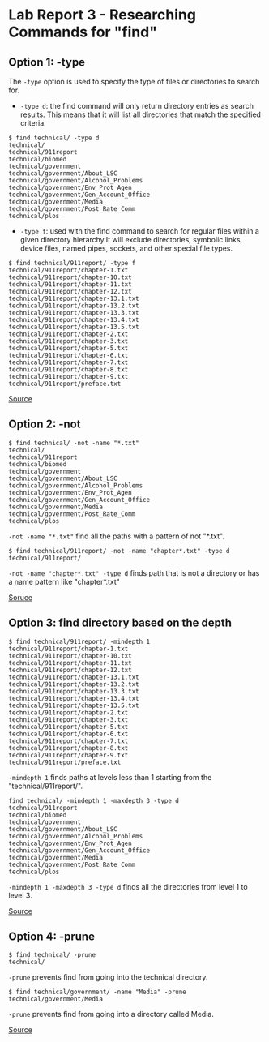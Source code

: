 # Lab Report 3 - Researching Commands for "find"

## Option 1: -type

The `-type` option is used to specify the type of files or directories to search for.

* `-type d`: the find command will only return directory entries as search results. This means that it will list all directories that match the specified criteria.

```
$ find technical/ -type d
technical/
technical/911report
technical/biomed
technical/government
technical/government/About_LSC
technical/government/Alcohol_Problems
technical/government/Env_Prot_Agen
technical/government/Gen_Account_Office
technical/government/Media
technical/government/Post_Rate_Comm
technical/plos
```

* `-type f`: used with the find command to search for regular files within a given directory hierarchy.It will exclude directories, symbolic links, device files, named pipes, sockets, and other special file types.

```
$ find technical/911report/ -type f
technical/911report/chapter-1.txt
technical/911report/chapter-10.txt
technical/911report/chapter-11.txt
technical/911report/chapter-12.txt
technical/911report/chapter-13.1.txt
technical/911report/chapter-13.2.txt
technical/911report/chapter-13.3.txt
technical/911report/chapter-13.4.txt
technical/911report/chapter-13.5.txt
technical/911report/chapter-2.txt
technical/911report/chapter-3.txt
technical/911report/chapter-5.txt
technical/911report/chapter-6.txt
technical/911report/chapter-7.txt
technical/911report/chapter-8.txt
technical/911report/chapter-9.txt
technical/911report/preface.txt
```

[Source](https://www.gnu.org/software/findutils/manual/html_mono/find.html#Type)

## Option 2: -not
```
$ find technical/ -not -name "*.txt"
technical/
technical/911report
technical/biomed
technical/government
technical/government/About_LSC
technical/government/Alcohol_Problems
technical/government/Env_Prot_Agen
technical/government/Gen_Account_Office
technical/government/Media
technical/government/Post_Rate_Comm
technical/plos
```

`-not -name "*.txt"` find all the paths with a pattern of not "*.txt".

```
$ find technical/911report/ -not -name "chapter*.txt" -type d
technical/911report/
```

``-not -name "chapter*.txt" -type d`` finds path that is not a directory or has a name pattern like "chapter*.txt"

[Soruce](https://math2001.github.io/article/bashs-find-command/)

## Option 3: find directory based on the depth

```
$ find technical/911report/ -mindepth 1
technical/911report/chapter-1.txt
technical/911report/chapter-10.txt
technical/911report/chapter-11.txt
technical/911report/chapter-12.txt
technical/911report/chapter-13.1.txt
technical/911report/chapter-13.2.txt
technical/911report/chapter-13.3.txt
technical/911report/chapter-13.4.txt
technical/911report/chapter-13.5.txt
technical/911report/chapter-2.txt
technical/911report/chapter-3.txt
technical/911report/chapter-5.txt
technical/911report/chapter-6.txt
technical/911report/chapter-7.txt
technical/911report/chapter-8.txt
technical/911report/chapter-9.txt
technical/911report/preface.txt
```

`-mindepth 1` finds paths at levels less than 1 starting from the "technical/911report/".

```
find technical/ -mindepth 1 -maxdepth 3 -type d
technical/911report
technical/biomed
technical/government
technical/government/About_LSC
technical/government/Alcohol_Problems
technical/government/Env_Prot_Agen
technical/government/Gen_Account_Office
technical/government/Media
technical/government/Post_Rate_Comm
technical/plos
```

`-mindepth 1 -maxdepth 3 -type d` finds all the directories from level 1 to level 3.

[Source](https://www.gnu.org/software/findutils/manual/html_mono/find.html#Directories)

## Option 4: -prune

```
$ find technical/ -prune
technical/
```

`-prune` prevents find from going into the technical directory.

```
$ find technical/government/ -name "Media" -prune
technical/government/Media
```

`-prune` prevents find from going into a directory called Media.

[Source](https://www.gnu.org/software/findutils/manual/html_mono/find.html#Directories)

